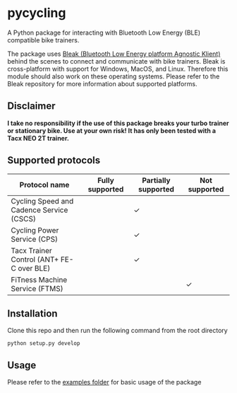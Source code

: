 # pycycling

A Python package for interacting with Bluetooth Low Energy (BLE) compatible bike trainers. 

The package uses [Bleak (Bluetooth Low Energy platform Agnostic Klient)](https://github.com/hbldh/bleak)
behind the scenes to connect and communicate with bike trainers. 
Bleak is cross-platform with support for Windows, MacOS, and Linux. 
Therefore this module should also work on these operating systems. 
Please refer to the Bleak repository for more information about supported platforms.

## Disclaimer
__I take no responsibility if the use of this package breaks your turbo trainer or stationary bike. 
Use at your own risk! 
It has only been tested with a Tacx NEO 2T trainer.__ 

## Supported protocols

Protocol name | Fully supported | Partially supported | Not supported
--- | --- | --- | ---
Cycling Speed and Cadence Service (CSCS) | | ✓ |
Cycling Power Service (CPS) | | ✓ |
Tacx Trainer Control (ANT+ FE-C over BLE) | | ✓ |
FiTness Machine Service (FTMS) | | |✓

## Installation
Clone this repo and then run the following command from the root directory
```
python setup.py develop
```
## Usage
Please refer to the [examples folder](https://github.com/zacharyedwardbull/pycycling/tree/master/examples) for basic usage of the package
